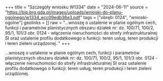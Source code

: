 +++
title = "Szczegóły wniosku W1334"
date = "2024-06-11"
source = "https://bip.brg.gda.pl/images/uploads/wnioski-do-planu-ogolnego/w1334_ecc09edb36e3.pdf"
tags = ["obręb: 0124", "wnioski-ogolne"]
geolinks = []
raw = "...wnoszę o ustalenie w planie ogólnym cech, funkcji i parametrów planistycznych obszaru działek nr: dz. 100/71, 100/2, 95/1, 101/3 obr. 0124 - włączenie nieruchomości do strefy infrastrukturalnej SI oraz ustalenie profilu dodatkowego o funkcji: teren usług, teren produkcji i teren zieleni urządzonej. "
+++

...wnoszę o ustalenie w planie ogólnym cech, funkcji i parametrów planistycznych obszaru działek
nr: dz. 100/71, 100/2, 95/1, 101/3 obr. 0124 - włączenie nieruchomości do strefy infrastrukturalnej SI oraz
ustalenie profilu dodatkowego o funkcji: teren usług, teren produkcji i teren zieleni urządzonej.



